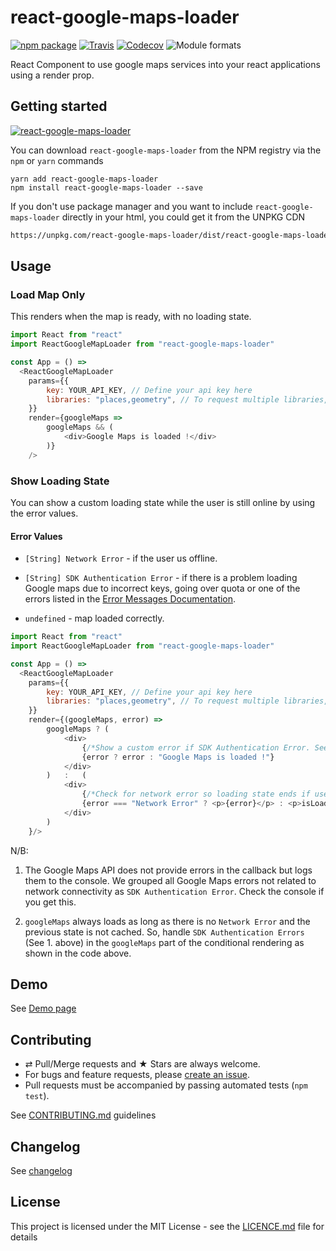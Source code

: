 # react-google-maps-loader

[![npm package][npm-badge]][npm]
[![Travis][build-badge]][build]
[![Codecov][codecov-badge]][codecov]
![Module formats][module-formats]

React Component to use google maps services into your react applications using a render prop.

## Getting started

[![react-google-maps-loader](https://nodei.co/npm/react-google-maps-loader.png?downloads=true&downloadRank=true&stars=true)](https://nodei.co/npm/react-google-maps-loader/)

You can download `react-google-maps-loader` from the NPM registry via the `npm` or `yarn` commands

```shell
yarn add react-google-maps-loader
npm install react-google-maps-loader --save
```

If you don't use package manager and you want to include `react-google-maps-loader` directly in your html, you could get it from the UNPKG CDN

```html
https://unpkg.com/react-google-maps-loader/dist/react-google-maps-loader.min.js.
```

## Usage

### Load Map Only

This renders when the map is ready, with no loading state.

```javascript
import React from "react"
import ReactGoogleMapLoader from "react-google-maps-loader"

const App = () =>
  <ReactGoogleMapLoader
    params={{
        key: YOUR_API_KEY, // Define your api key here
        libraries: "places,geometry", // To request multiple libraries, separate them with a comma
    }}
    render={googleMaps =>
        googleMaps && (
            <div>Google Maps is loaded !</div>
        )}
    />
```

### Show Loading State

You can show a custom loading state while the user is still online by using the error values.

#### Error Values

* `[String] Network Error` - if the user us offline.

* `[String] SDK Authentication Error` - if there is a problem loading Google maps due to incorrect keys, going over quota or one of the errors listed in the [Error Messages Documentation](https://developers.google.com/maps/documentation/javascript/error-messages).

* `undefined` - map loaded correctly.

```js
import React from "react"
import ReactGoogleMapLoader from "react-google-maps-loader"

const App = () =>
  <ReactGoogleMapLoader
    params={{
        key: YOUR_API_KEY, // Define your api key here
        libraries: "places,geometry", // To request multiple libraries, separate them with a comma
    }}
    render={(googleMaps, error) =>
        googleMaps ? (
            <div>
                {/*Show a custom error if SDK Authentication Error. See N/B 2 below.*/}
                {error ? error : "Google Maps is loaded !"}
            </div>
        )   :   (
            <div>
                {/*Check for network error so loading state ends if user lost connection.*/}
                {error === "Network Error" ? <p>{error}</p> : <p>isLoading...</p>}
            </div>
        )
    }/>
```

N/B:

1. The Google Maps API does not provide errors in the callback but logs them to the console. We grouped all Google Maps errors not related to network connectivity as `SDK Authentication Error`. Check the console if you get this.

2. `googleMaps` always loads as long as there is no `Network Error` and the previous state is not cached. So, handle `SDK Authentication Errors` (See 1. above) in the `googleMaps` part of the conditional rendering as shown in the code above.

## Demo

See [Demo page][github-page]

## Contributing

* ⇄ Pull/Merge requests and ★ Stars are always welcome.
* For bugs and feature requests, please [create an issue][github-issue].
* Pull requests must be accompanied by passing automated tests (`npm test`).

See [CONTRIBUTING.md](./CONTRIBUTING.md) guidelines

## Changelog

See [changelog](./CHANGELOG.md)

## License

This project is licensed under the MIT License - see the [LICENCE.md](./LICENCE.md) file for details

[npm-badge]: https://img.shields.io/npm/v/react-google-maps-loader.svg?style=flat-square
[npm]: https://www.npmjs.org/package/react-google-maps-loader

[build-badge]: https://img.shields.io/travis/xuopled/react-google-maps-loader/master.svg?style=flat-square
[build]: https://travis-ci.org/xuopled/react-google-maps-loader

[codecov-badge]: https://img.shields.io/codecov/c/github/xuopled/react-google-maps-loader.svg?style=flat-square
[codecov]: https://codecov.io/gh/xuopled/react-google-maps-loader

[module-formats]: https://img.shields.io/badge/module%20formats-umd%2C%20cjs%2C%20esm-green.svg?style=flat-square

[github-page]: https://xuopled.github.io/react-google-maps-loader
[github-issue]: https://github.com/xuopled/react-google-maps-loader/issues/new
